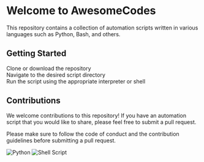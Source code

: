 # Welcome to AwesomeCodes
This repository contains a collection of automation scripts written in various languages such as Python, Bash, and others.

## Getting Started

Clone or download the repository <br/>
Navigate to the desired script directory <br/>
Run the script using the appropriate interpreter or shell <br/>

## Contributions
We welcome contributions to this repository! If you have an automation script that you would like to share, please feel free to submit a pull request.

Please make sure to follow the code of conduct and the contribution guidelines before submitting a pull request.


![Python](https://img.shields.io/badge/python-3670A0?style=for-the-badge&logo=python&logoColor=ffdd54)
![Shell Script](https://img.shields.io/badge/shell_script-%23121011.svg?style=for-the-badge&logo=gnu-bash&logoColor=white)
